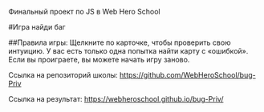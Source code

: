 Финальный проект по JS в Web Hero School

#Игра найди баг

##Правила игры:
Щелкните по карточке, чтобы проверить свою интуицию. У вас есть только одна попытка найти карту с «ошибкой». Если вы проиграете, вы можете начать игру заново.

Ссылка на репозиторий школы: https://github.com/WebHeroSchool/bug-Priv

Ссылка на результат: https://webheroschool.github.io/bug-Priv/